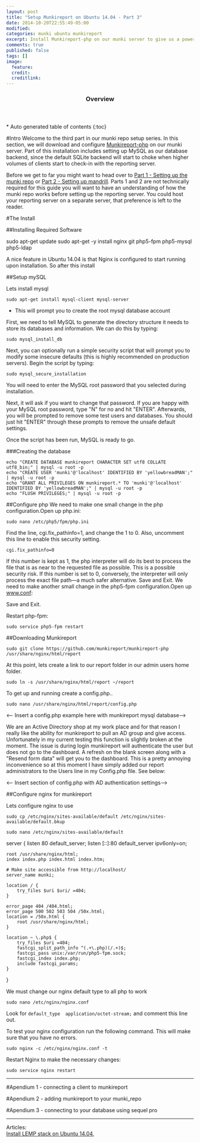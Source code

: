 ```yaml
---
layout: post
title: "Setup Munkireport on Ubuntu 14.04 - Part 3"
date: 2014-10-20T22:55:49-05:00
modified:
categories: munki ubuntu munkireport
excerpt: Install Munkireport-php on our munki server to give us a powerful reporting console for munki clients. 
comments: true
published: false
tags: []
image:
  feature:
  credit: 
  creditlink:
---
```


<section id="table-of-contents" class="toc">
  <header>
    <h3>Overview</h3>
  </header>
<div id="drawer" markdown="1">
*  Auto generated table of contents
{:toc}
</div>
</section><!-- /#table-of-contents -->






#Intro
Welcome to the third part in our munki repo setup series. In this section, we will download and configure [Munkireport-php](https://github.com/munkireport/munkireport-php) on our munki server. Part of this installation includes setting up MySQL as our database backend, since the default SQLite backend will start to choke when higher volumes of clients start to check-in with the reporting server. 

Before we get to far you might want to head over to [Part 1 - Setting up the munki repo]() or [Part 2 - Setting up mandrill](). Parts 1 and 2 are not technically required for this guide you will want to have an understanding of how the munki repo works before setting up the reporting server. You could host your reporting server on a separate server, that preference is left to the reader.


#The Install




##Installing Required Software

sudo apt-get update
sudo apt-get -y install nginx git php5-fpm php5-mysql php5-ldap

A nice feature in Ubuntu 14.04 is that Nginx is configured to start running upon installation. So after this install

##Setup mySQL

Lets install mysql

``sudo apt-get install mysql-client mysql-server``

* This will prompt you to create the root mysql database account


First, we need to tell MySQL to generate the directory structure it needs to store its databases and information. We can do this by typing:

``sudo mysql_install_db``

Next, you can optionally run a simple security script that will prompt you to modify some insecure defaults (this is highly recommended on production servers). Begin the script by typing:

``sudo mysql_secure_installation``

You will need to enter the MySQL root password that you selected during installation.

Next, it will ask if you want to change that password. If you are happy with your MySQL root password, type "N" for no and hit "ENTER". Afterwards, you will be prompted to remove some test users and databases. You should just hit "ENTER" through these prompts to remove the unsafe default settings.

Once the script has been run, MySQL is ready to go.

###Creating the database

	echo "CREATE DATABASE munkireport CHARACTER SET utf8 COLLATE utf8_bin;" | mysql -u root -p
	echo "CREATE USER 'munki'@'localhost' IDENTIFIED BY 'yellowbreadMAN';" | mysql -u root -p
	echo "GRANT ALL PRIVILEGES ON munkireport.* TO 'munki'@'localhost' IDENTIFIED BY 'yellowbreadMAN';" | mysql -u root -p
	echo "FLUSH PRIVILEGES;" | mysql -u root -p
  
  
##Configure php
We need to make one small change in the php configuration.Open up php.ini:

``sudo nano /etc/php5/fpm/php.ini``

Find the line, cgi.fix_pathinfo=1, and change the 1 to 0. Also, uncomment this line to enable this security setting.

``cgi.fix_pathinfo=0``

If this number is kept as 1, the php interpreter will do its best to process the file that is as near to the requested file as possible. This is a possible security risk. If this number is set to 0, conversely, the interpreter will only process the exact file path—a much safer alternative. Save and Exit. We need to make another small change in the php5-fpm configuration.Open up www.conf:

Save and Exit.  

Restart php-fpm:

``sudo service php5-fpm restart``

##Downloading Munkireport

``sudo git clone https://github.com/munkireport/munkireport-php /usr/share/nginx/html/report``

At this point, lets create a link to our report folder in our admin users home folder. 

``sudo ln -s /usr/share/nginx/html/report ~/report``

To get up and running create a config.php..

``sudo nano /usr/share/nginx/html/report/config.php``



<-- Insert a config.php example here with munkireport mysql database-->


We are an Active Directory shop at my work place and for that reason I really like the ability for munkireport to pull an AD group and give access. Unfortunately in my current testing this function is slightly broken at the moment. The issue is during login munkireport will authenticate the user but does not go to the dashboard. A refresh on the blank screen along with a "Resend form data" will get you to the dashboard. This is a pretty annoying inconvenience so at this moment I have simply added our report administrators to the Users line in my Config.php file. See below:

<-- Insert section of config.php with AD authentication settings-->



##Configure nginx for munkireport

Lets configure nginx to use [](http://servername/report)

``sudo cp /etc/nginx/sites-available/default /etc/nginx/sites-available/default.bkup``

``sudo nano /etc/nginx/sites-available/default``




server {
	listen 80 default_server;
	listen [::]:80 default_server ipv6only=on;

	root /usr/share/nginx/html;
	index index.php index.html index.htm;

	# Make site accessible from http://localhost/
	server_name munki;

	location / {
		try_files $uri $uri/ =404;
	}
    
    error_page 404 /404.html;
    error_page 500 502 503 504 /50x.html;
    location = /50x.html {
        root /usr/share/nginx/html;
    }

    location ~ \.php$ {
        try_files $uri =404;
        fastcgi_split_path_info ^(.+\.php)(/.+)$;
        fastcgi_pass unix:/var/run/php5-fpm.sock;
        fastcgi_index index.php;
        include fastcgi_params;
    }

}


We must change our nginx default type to all php to work 

``sudo nano /etc/nginx/nginx.conf``

Look for ``default_type  application/octet-stream;`` and comment this line out.

To test your nginx configuration run the following command. This will make sure that you have no errors.

``sudo nginx -c /etc/nginx/nginx.conf -t``


Restart Nginx to make the necessary changes:

``sudo service nginx restart``


---

#Apendium 1 - connecting a client to munkireport

#Apendium 2 - adding munkireport to your munki_repo

#Apendium 3 - connecting to your database using sequel pro


---

Articles:  
[Install LEMP stack on Ubuntu 14.04](https://www.digitalocean.com/community/tutorials/how-to-install-linux-nginx-mysql-php-lemp-stack-on-ubuntu-14-04),  
